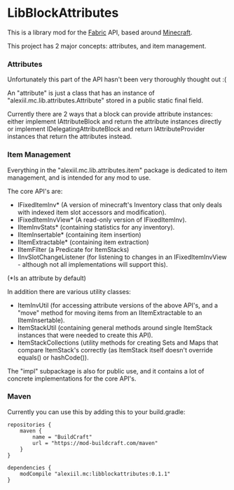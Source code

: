 # LibBlockAttributes

This is a library mod for the [Fabric](https://fabricmc.net/) API, based around [Minecraft](https://minecraft.net).

This project has 2 major concepts: attributes, and item management.

### Attributes

Unfortunately this part of the API hasn't been very thoroughly thought out :(

An "attribute" is just a class that has an instance of "alexiil.mc.lib.attributes.Attribute" stored in a public static final field.

Currently there are 2 ways that a block can provide attribute instances: either implement IAttributeBlock and return the attribute instances directly or implement IDelegatingAttributeBlock and return IAttributeProvider instances that return the attributes instead.

### Item Management

Everything in the "alexiil.mc.lib.attributes.item" package is dedicated to item management, and is intended for any mod to use.

The core API's are:

- IFixedItemInv* (A version of minecraft's Inventory class that only deals with indexed item slot accessors and modification).
- IFixedItemInvView* (A read-only version of IFixedItemInv).
- IItemInvStats* (containing statistics for any inventory).
- IItemInsertable* (containing item insertion)
- IItemExtractable* (containing item extraction)
- IItemFilter (a Predicate for ItemStacks)
- IInvSlotChangeListener (for listening to changes in an IFixedItemInvView - although not all implementations will support this).

(*Is an attribute by default)

In addition there are various utility classes:

- ItemInvUtil (for accessing attribute versions of the above API's, and a "move" method for moving items from an IItemExtractable to an IItemInsertable).
- ItemStackUtil (containing general methods around single ItemStack instances that were needed to create this API).
- ItemStackCollections (utility methods for creating Sets and Maps that compare ItemStack's correctly (as ItemStack itself doesn't override equals() or hashCode()).

The "impl" subpackage is also for public use, and it contains a lot of concrete implementations for the core API's.

### Maven

Currently you can use this by adding this to your build.gradle:

```
repositories {
    maven {
        name = "BuildCraft"
        url = "https://mod-buildcraft.com/maven"
    }
}

dependencies {
    modCompile "alexiil.mc:libblockattributes:0.1.1"
}
```
